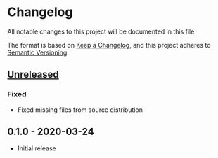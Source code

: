 # Changelog

All notable changes to this project will be documented in this file.

The format is based on [Keep a Changelog](https://keepachangelog.com/en/1.0.0/),
and this project adheres to [Semantic Versioning](https://semver.org/spec/v2.0.0.html).

## [Unreleased]

### Fixed

- Fixed missing files from source distribution

## 0.1.0 - 2020-03-24

- Initial release

[Unreleased]: https://github.com/release-engineering/cdn-definitions/compare/v0.1.0...HEAD
